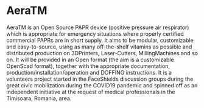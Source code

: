 # AeraTM
AeraTM is an Open Source PAPR device (positive pressure air respirator) which is appropriate for emergency situations where properly certified commercial PAPRs are in short supply. It aims to be modular, customizable and easy-to-source, using as many off-the-shelf vitamins as possible and distributed production on 3DPrinters, Laser-Cutters, MillingMachines and so on. It will be provided in an Open format (the aim is a customizable OpenScad format), together with the appropriate documentation, production/installation/operation and DOFFING instructions. It is a volunteers project started in the FaceShields discussion groups during the great civic mobilization during the COVID19 pandemic and spinned off as an independent initiative at the request of medical professionals in the Timisoara, Romania, area.
